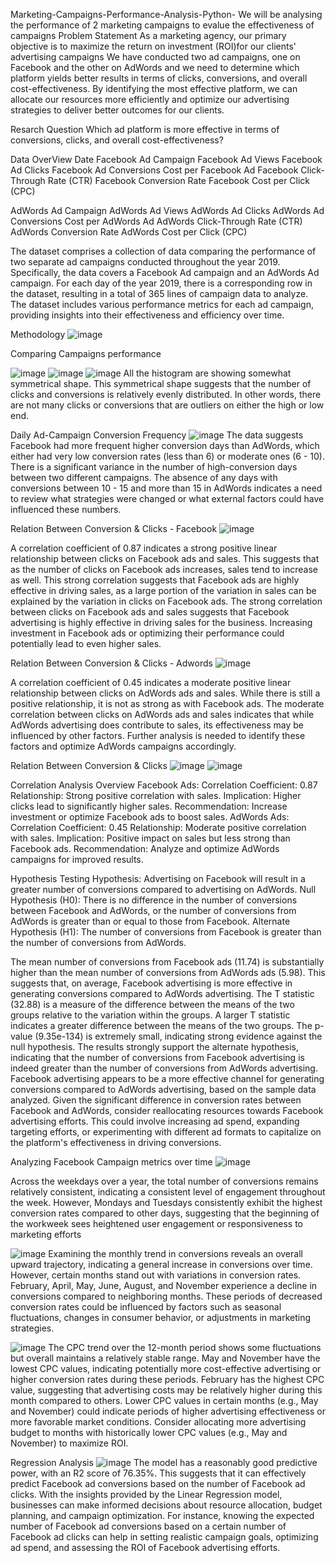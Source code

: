  Marketing-Campaigns-Performance-Analysis-Python-
We will be analysing the performance of 2 marketing campaigns to evalue the effectiveness of campaigns
Problem Statement 
As a marketing agency, our primary objective is to maximize the return on investment (ROI)for our clients' advertising campaigns
We have conducted two ad campaigns, one on Facebook and the other on AdWords and we need to determine which platform yields better results in terms of clicks, conversions, and overall cost-effectiveness.
By identifying the most effective platform, we can allocate our resources more efficiently and optimize our advertising strategies to deliver better outcomes for our clients.

Resarch Question
Which ad platform is more effective in terms of conversions, clicks, and overall cost-effectiveness?

Data OverView 
Date 
Facebook Ad Campaign 
Facebook Ad Views 
Facebook Ad Clicks 
Facebook Ad Conversions 
Cost per Facebook Ad 
Facebook Click-Through Rate (CTR) 
Facebook Conversion Rate 
Facebook Cost per Click (CPC) 

AdWords Ad Campaign 
AdWords Ad Views 
AdWords Ad Clicks 
AdWords Ad Conversions 
Cost per AdWords Ad 
AdWords Click-Through Rate (CTR) 
AdWords Conversion Rate 
AdWords Cost per Click (CPC) 

The dataset comprises a collection of data comparing the performance of two separate ad campaigns conducted throughout the year 2019.
Specifically, the data covers a Facebook Ad campaign and an AdWords Ad campaign. For each day of the year 2019, 
there is a corresponding row in the dataset, resulting in a total of 365 lines of campaign data to analyze. 
The dataset includes various performance metrics for each ad campaign, providing insights into their effectiveness and efficiency over time.

Methodology 
![image](https://github.com/user-attachments/assets/a6aa4696-7423-4ecd-9a8b-d139a47f3d89)

Comparing Campaigns performance

![image](https://github.com/user-attachments/assets/24c82dc7-99bf-4c35-97f0-260d2d0ef951)
![image](https://github.com/user-attachments/assets/ae74f590-cf63-4771-90e9-6ed0f6a18100)
![image](https://github.com/user-attachments/assets/8a57ab65-7e89-48c7-b010-94c97bcba97f)
All the histogram are showing somewhat symmetrical shape. This symmetrical shape suggests that the number of clicks and conversions is relatively evenly distributed.
In other words, there are not many clicks or conversions that are outliers on either the high or low end.


Daily Ad-Campaign Conversion Frequency 
![image](https://github.com/user-attachments/assets/1e95ca8b-b055-48ad-9f56-26e31f9e5cee)
The data suggests Facebook had more frequent higher conversion days than AdWords, which either had very low conversion rates (less than 6) or moderate ones (6 - 10).
There is a significant variance in the number of high-conversion days between two different campaigns.
The absence of any days with conversions between 10 - 15 and more than 15 in AdWords indicates a need to review what strategies were changed or what external factors could have influenced these numbers.

Relation Between Conversion & Clicks - Facebook
![image](https://github.com/user-attachments/assets/816c2537-48c9-4896-a8c2-1d844a0f55a2)

A correlation coefficient of 0.87 indicates a strong positive linear relationship between clicks on Facebook ads and sales.
This suggests that as the number of clicks on Facebook ads increases, sales tend to increase as well.
This strong correlation suggests that Facebook ads are highly effective in driving sales, as a large portion of the variation in sales can be explained by the variation in clicks on Facebook ads.
The strong correlation between clicks on Facebook ads and sales suggests that Facebook advertising is highly effective in driving sales for the business. 
Increasing investment in Facebook ads or optimizing their performance could potentially lead to even higher sales.

Relation Between Conversion & Clicks - Adwords
![image](https://github.com/user-attachments/assets/32cf7c64-89c3-48b4-be64-478d8f87be7b)

A correlation coefficient of 0.45 indicates a moderate positive linear relationship between clicks on AdWords ads and sales. 
While there is still a positive relationship, it is not as strong as with Facebook ads.
The moderate correlation between clicks on AdWords ads and sales indicates that while AdWords advertising does contribute to sales, its effectiveness may be influenced by other factors.
Further analysis is needed to identify these factors and optimize AdWords campaigns accordingly.

Relation Between Conversion & Clicks
![image](https://github.com/user-attachments/assets/9dc9e6f1-c79f-4dd9-b722-b9938dde6fbe)
![image](https://github.com/user-attachments/assets/0df71b8c-6ff8-4379-abd8-83ce6238970a)

Correlation Analysis Overview
Facebook Ads:
Correlation Coefficient: 0.87
Relationship: Strong positive correlation with sales.
Implication: Higher clicks lead to significantly higher sales.
Recommendation: Increase investment or optimize Facebook ads to boost sales.
AdWords Ads:
Correlation Coefficient: 0.45
Relationship: Moderate positive correlation with sales.
Implication: Positive impact on sales but less strong than Facebook ads.
Recommendation: Analyze and optimize AdWords campaigns for improved results.


Hypothesis Testing
Hypothesis: Advertising on Facebook will result in a greater number of conversions compared to advertising on AdWords.
Null Hypothesis (H0): There is no difference in the number of conversions between Facebook and AdWords, or the number of conversions from AdWords is greater than or equal to those from Facebook.
Alternate Hypothesis (H1): The number of conversions from Facebook is greater than the number of conversions from AdWords.

The mean number of conversions from Facebook ads (11.74) is substantially higher than the mean number of conversions from AdWords ads (5.98). 
This suggests that, on average, Facebook advertising is more effective in generating conversions compared to AdWords advertising.
The T statistic (32.88) is a measure of the difference between the means of the two groups relative to the variation within the groups.
A larger T statistic indicates a greater difference between the means of the two groups.
The p-value (9.35e-134) is extremely small, indicating strong evidence against the null hypothesis.
The results strongly support the alternate hypothesis, indicating that the number of conversions from Facebook advertising is indeed greater than the number of conversions from AdWords advertising.
Facebook advertising appears to be a more effective channel for generating conversions compared to AdWords advertising, based on the sample data analyzed.
Given the significant difference in conversion rates between Facebook and AdWords, consider reallocating resources towards Facebook advertising efforts. 
This could involve increasing ad spend, expanding targeting efforts, or experimenting with different ad formats to capitalize on the platform's effectiveness in driving conversions.


Analyzing Facebook Campaign metrics over time
![image](https://github.com/user-attachments/assets/9f0e92d9-d377-441f-9cff-5dc3ee755f59)

Across the weekdays over a year, the total number of conversions remains relatively consistent, indicating a consistent level of engagement throughout the week. 
However, Mondays and Tuesdays consistently exhibit the highest conversion rates compared to other days, suggesting that the beginning of the workweek sees heightened user engagement or responsiveness to marketing efforts

![image](https://github.com/user-attachments/assets/6f55bb88-f0b7-406d-ae7a-0c50ad6a2c20)
Examining the monthly trend in conversions reveals an overall upward trajectory, indicating a general increase in conversions over time. 
However, certain months stand out with variations in conversion rates. February, April, May, June, August, and November experience a decline in conversions compared to neighboring months.
These periods of decreased conversion rates could be influenced by factors such as seasonal fluctuations, changes in consumer behavior, or adjustments in marketing strategies.

![image](https://github.com/user-attachments/assets/5efec3ee-fdbe-4705-ba95-2f316d1686da)
The CPC trend over the 12-month period shows some fluctuations but overall maintains a relatively stable range.
May and November have the lowest CPC values, indicating potentially more cost-effective advertising or higher conversion rates during these periods.
February has the highest CPC value, suggesting that advertising costs may be relatively higher during this month compared to others.
Lower CPC values in certain months (e.g., May and November) could indicate periods of higher advertising effectiveness or more favorable market conditions.
Consider allocating more advertising budget to months with historically lower CPC values (e.g., May and November) to maximize ROI.


Regression Analysis 
![image](https://github.com/user-attachments/assets/acee6060-9d16-42d1-8d72-85e49d248799)
The model has a reasonably good predictive power, with an R2 score of 76.35%. This suggests that it can effectively predict Facebook ad conversions based on the number of Facebook ad clicks.
With the insights provided by the Linear Regression model, businesses can make informed decisions about resource allocation, budget planning, and campaign optimization.
For instance, knowing the expected number of Facebook ad conversions based on a certain number of Facebook ad clicks can help in setting realistic campaign goals, optimizing ad spend, and assessing the ROI of Facebook advertising efforts.













